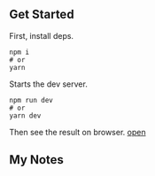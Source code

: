 ## Get Started

First, install deps.

```shell
npm i
# or
yarn
```

Starts the dev server.

```shell
npm run dev
# or
yarn dev
```

Then see the result on browser. [open](http://127.0.0.1:5173/)

## My Notes
